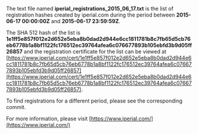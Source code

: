 The text file named **iperial_registrations_2015_06_17.txt** is the list of registration hashes created by iperial.com during the period between **2015-06-17 00:00:00Z** and **2015-06-17 23:59:59Z**.

The SHA 512 hash of the list is **1e1ff5e857f012e2d652e5eba8b0dad2d944e6cc1811781b8c7fb65d5cb76eb6778b1a8bf1122fc176512ec39764afea6c076677893b105ebfd3b9d05ff26857** and the registration certificate for the list can be viewed at [https://www.iperial.com/cert/1e1ff5e857f012e2d652e5eba8b0dad2d944e6cc1811781b8c7fb65d5cb76eb6778b1a8bf1122fc176512ec39764afea6c076677893b105ebfd3b9d05ff26857](https://www.iperial.com/cert/1e1ff5e857f012e2d652e5eba8b0dad2d944e6cc1811781b8c7fb65d5cb76eb6778b1a8bf1122fc176512ec39764afea6c076677893b105ebfd3b9d05ff26857).

To find registrations for a different period, please see the corresponding commit.

For more information, please visit [https://www.iperial.com/](https://www.iperial.com/)
